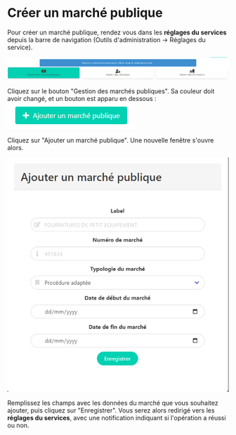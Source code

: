 # Créer un marché publique

Pour créer un marché publique, rendez vous dans les **réglages du services** depuis la barre de navigation (Outils d'administration -> Réglages du service).

![Cliquez sur le bouton à gauche "Gestion des marchés publiques"](<../../.gitbook/assets/image (5) (1).png>)

Cliquez sur le bouton "Gestion des marchés publiques". Sa couleur doit avoir changé, et un bouton est apparu en dessous : <img src="../../.gitbook/assets/image (10) (1).png" alt="" data-size="original">

Cliquez sur "Ajouter un marché publique". Une nouvelle fenêtre s'ouvre alors.

![Fenêtre d'ajout d'un marché](<../../.gitbook/assets/image (4) (1).png>)

Remplissez les champs avec les données du marché que vous souhaitez ajouter, puis cliquez sur "Enregistrer". Vous serez alors redirigé vers les **réglages du services**, avec une notification indiquant si l'opération a réussi ou non.&#x20;
